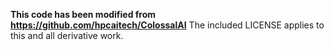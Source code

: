 **This code has been modified from https://github.com/hpcaitech/ColossalAI**
The included LICENSE applies to this and all derivative work.

